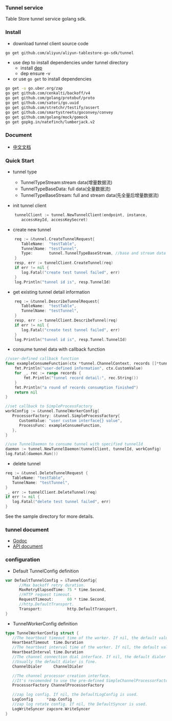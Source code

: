 ### Tunnel service

Table Store tunnel service golang sdk.

### Install

* download tunnel client source code

```bash
go get github.com/aliyun/aliyun-tablestore-go-sdk/tunnel
```


* use dep to install dependencies under tunnel directory
  * install [dep](https://github.com/golang/dep#installation)
  * dep ensure -v
* or use `go get` to install dependencies

```bash
go get -u go.uber.org/zap
go get github.com/cenkalti/backoff/v4
go get github.com/golang/protobuf/proto
go get github.com/satori/go.uuid
go get github.com/stretchr/testify/assert
go get github.com/smartystreets/goconvey/convey
go get github.com/golang/mock/gomock
go get gopkg.in/natefinch/lumberjack.v2
```


### Document

* [中文文档](https://help.aliyun.com/document_detail/102520.html?spm=a2c4g.11174283.6.766.379b15c3R8lQsh)

### Quick Start

* tunnel type

  * TunnelTypeStream:stream data(增量数据流)
  * TunnelTypeBaseData: full data(全量数据流)
  * TunnelTypeBaseStream: full and stream data(先全量后增量数据流)

* init tunnel client

```go
    tunnelClient := tunnel.NewTunnelClient(endpoint, instance,
       accessKeyId, accessKeySecret)
```

* create new tunnel

```go
    req := &tunnel.CreateTunnelRequest{
       TableName:  "testTable",
       TunnelName: "testTunnel",
       Type:       tunnel.TunnelTypeBaseStream, //base and stream data tunnel
    }
    resp, err := tunnelClient.CreateTunnel(req)
    if err != nil {
       log.Fatal("create test tunnel failed", err)
    }
    log.Println("tunnel id is", resp.TunnelId)
```

* get existing tunnel detail information

```go
    req := &tunnel.DescribeTunnelRequest{
       TableName:  "testTable",
       TunnelName: "testTunnel",
    }
    resp, err := tunnelClient.DescribeTunnel(req)
    if err != nil {
       log.Fatal("create test tunnel failed", err)
    }
    log.Println("tunnel id is", resp.Tunnel.TunnelId)
```

* consume tunnel data with callback function

```go
//user-defined callback function
func exampleConsumeFunction(ctx *tunnel.ChannelContext, records []*tunnel.Record) error {
	fmt.Println("user-defined information", ctx.CustomValue)
	for _, rec := range records {
		fmt.Println("tunnel record detail:", rec.String())
	}
	fmt.Println("a round of records consumption finished")
	return nil
}

//set callback to SimpleProcessFactory
workConfig := &tunnel.TunnelWorkerConfig{
   ProcessorFactory: &tunnel.SimpleProcessFactory{
      CustomValue: "user custom interface{} value",
      ProcessFunc: exampleConsumeFunction,
   },
}

//use TunnelDaemon to consume tunnel with specified tunnelId
daemon := tunnel.NewTunnelDaemon(tunnelClient, tunnelId, workConfig)
log.Fatal(daemon.Run())
```

* delete tunnel
```go
req := &tunnel.DeleteTunnelRequest {
   TableName: "testTable",
   TunnelName: "testTunnel",
}
_, err := tunnelClient.DeleteTunnel(req)
if err != nil {
   log.Fatal("delete test tunnel failed", err)
}
```

See the sample directory for more details.

### tunnel document

* [Godoc](todo)
* [API document](todo)

### configuration

* Default TunnelConfig definition

```go
var DefaultTunnelConfig = &TunnelConfig{
      //Max backoff retry duration.
      MaxRetryElapsedTime: 75 * time.Second,
      //HTTP request timeout.
      RequestTimeout:      60 * time.Second,
      //http.DefaultTransport.
      Transport:           http.DefaultTransport,
}
```

* TunnelWorkerConfig definition

```go
type TunnelWorkerConfig struct {
   //The heartbeat timeout time of the worker. If nil, the default value is used.
   HeartbeatTimeout  time.Duration
   //The heartbeat interval time of the worker. If nil, the default value is used.
   HeartbeatInterval time.Duration
   //The channel connection dial interface. If nil, the default dialer is used.
   //Usually the default dialer is fine.
   ChannelDialer     ChannelDialer

   //The channel processor creation interface.
   //It's recomended to use the pre-defined SimpleChannelProcessorFactory.
   ProcessorFactory ChannelProcessorFactory

   //zap log config. If nil, the DefaultLogConfig is used.
   LogConfig      *zap.Config
   //zap log rotate config. If nil, the DefaultSyncer is used.
   LogWriteSyncer zapcore.WriteSyncer
}
```
